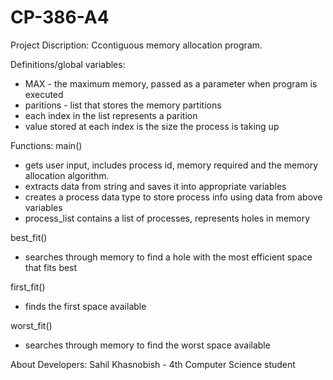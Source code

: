 # CP-386-A4
Project Discription:
Ccontiguous memory allocation program.

Definitions/global variables:
- MAX - the maximum memory, passed as a parameter when program is executed 
- paritions - list that stores the memory partitions
-   each index in the list represents a parition
-   value stored at each index is the size the process is taking up

Functions:
main()
- gets user input, includes process id, memory required and the memory allocation algorithm.
- extracts data from string and saves it into appropriate variables 
- creates a process data type to store process info using data from above variables
- process_list contains a list of processes, represents holes in memory 

best_fit()
- searches through memory to find a hole with the most efficient space that fits best 

first_fit()
- finds the first space available 

worst_fit()
- searches through memory to find the worst space available

About Developers:
Sahil Khasnobish - 4th Computer Science student
